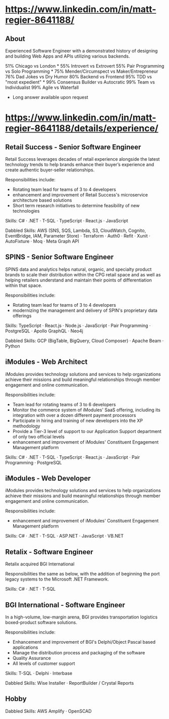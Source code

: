 # https://www.linkedin.com/in/matt-regier-8641188/

## About

Experienced Software Engineer with a demonstrated history of designing and building Web Apps and APIs utilizing various backends.

51% Chicago vs London *
55% Introvert vs Extrovert
55% Pair Programming vs Solo Programming *
75% Mender/Circumspect vs Maker/Entrepreneur
76% Dad Jokes vs Dry Humor
80% Backend vs Frontend
95% TDD vs "most expedient" *
99% Consensus Builder vs Autocratic
99% Team vs Individualist
99% Agile vs Waterfall

* Long answer available upon request

# https://www.linkedin.com/in/matt-regier-8641188/details/experience/

## Retail Success - Senior Software Engineer

Retail Success leverages decades of retail experience alongside the latest technology trends to help brands enhance their buyer’s experience and create authentic buyer-seller relationships.

Responsibilities include:
* Rotating team lead for teams of 3 to 4 developers
* enhancement and improvement of Retail Success's microservice architecture based solutions
* Short term research initiatives to determine feasibility of new technologies

Skills: C# · .NET · T-SQL · TypeScript · React.js · JavaScript

Dabbled Skills: AWS (SNS, SQS, Lambda, S3, CloudWatch, Cognito, EventBridge, IAM, Parameter Store) · Terraform · Auth0 · Refit · Xunit · AutoFixture · Moq · Meta Graph API

## SPINS - Senior Software Engineer

SPINS data and analytics helps natural, organic, and specialty product brands to scale their distribution within the CPG retail space and as well as helping retailers understand and maintain their points of differentiation within that space.

Responsibilities include:
* Rotating team lead for teams of 3 to 4 developers
* modernizing the management and delivery of SPIN's proprietary data offerings

Skills: TypeScript · React.js · Node.js · JavaScript · Pair Programming · PostgreSQL · Apollo GraphQL · Neo4j

Dabbled Skills: GCP (BigTable, BigQuery, Cloud Composer) · Apache Beam · Python

## iModules - Web Architect

iModules provides technology solutions and services to help organizations achieve their missions and build meaningful relationships through member engagement and online communication.

Responsibilities include:
* Team lead for rotating teams of 3 to 6 developers
* Monitor the commerce system of iModules' SaaS offering, including its integration with over a dozen different payment processors
* Participate in hiring and training of new developers into the XP methodology
* Provide a Tier-3 level of support to our Application Support department of only two official levels
* enhancement and improvement of iModules' Constituent Engagement Management platform

Skills: C# · .NET · T-SQL · TypeScript · React.js · JavaScript · Pair Programming · PostgreSQL

## iModules - Web Developer

iModules provides technology solutions and services to help organizations achieve their missions and build meaningful relationships through member engagement and online communication.

Responsibilities include:
* enhancement and improvement of iModules' Constituent Engagement Management platform

Skills: C# · .NET · T-SQL · ASP.NET · JavaScript · VB.NET

## Retalix - Software Engineer

Retalix acquired BGI International

Responsibilities the same as below, with the addition of beginning the port legacy systems to the Microsoft .NET Framework.

Skills: C# · .NET · T-SQL

## BGI International - Software Engineer

In a high-volume, low-margin arena, BGI provides transportation logistics boxed-product software solutions.

Responsibilities include:
* Enhancement and improvement of BGI's Delphi/Object Pascal based applications
* Manage the distribution process and packaging of the software
* Quality Assurance
* All levels of customer support

Skills: T-SQL · Delphi · Interbase

Dabbled Skills: Wise Installer · ReportBuilder / Crystal Reports

## Hobby

Dabbled Skills: AWS Amplify · OpenSCAD
